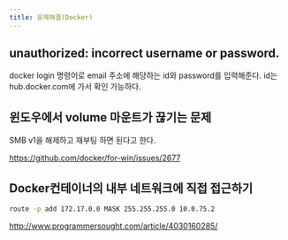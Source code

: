 ```yaml
---
title: 문제해결(Docker)
---
```

## unauthorized: incorrect username or password.

docker login 명령어로 email 주소에 해당하는 id와 password를 입력해준다. id는 hub.docker.com에 가서 확인 가능하다.

## 윈도우에서 volume 마운트가 끊기는 문제

SMB v1을 해제하고 재부팅 하면 된다고 한다.

<https://github.com/docker/for-win/issues/2677>

## Docker컨테이너의 내부 네트워크에 직접 접근하기

```bash
route -p add 172.17.0.0 MASK 255.255.255.0 10.0.75.2
```

<http://www.programmersought.com/article/4030160285/>
